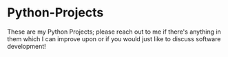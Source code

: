 # Python-Projects
These are my Python Projects; please reach out to me if there's anything in them which I can improve upon or if you would just like to discuss software development!
